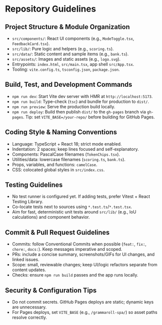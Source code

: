 # Repository Guidelines

## Project Structure & Module Organization
- `src/components/`:
  React UI components (e.g., `ModeToggle.tsx`, `FeedbackCard.tsx`).
- `src/lib/`:
  Pure logic and helpers (e.g., `scoring.ts`).
- `src/data/`:
  Static content and sample items (e.g., `bank.ts`).
- `src/assets/`:
  Images and static assets (e.g., `logo.svg`).
- Entrypoints: `index.html`, `src/main.tsx`, app shell `src/App.tsx`.
- Tooling: `vite.config.ts`, `tsconfig.json`, `package.json`.

## Build, Test, and Development Commands
- `npm run dev`:
  Start Vite dev server with HMR at `http://localhost:5173`.
- `npm run build`:
  Type-check (`tsc`) and bundle for production to `dist/`.
- `npm run preview`:
  Serve the production build locally.
- `npm run deploy`:
  Build then publish `dist/` to the `gh-pages` branch via `gh-pages`.
  Tip: set `VITE_BASE=/your-repo/` before building for GitHub Pages.

## Coding Style & Naming Conventions
- Language: TypeScript + React 18; strict mode enabled.
- Indentation: 2 spaces; keep lines focused and self-explanatory.
- Components: PascalCase filenames (`TokenChips.tsx`).
- Utilities/data: lowercase filenames (`scoring.ts`, `bank.ts`).
- Props, variables, and functions: `camelCase`.
- CSS: colocated global styles in `src/index.css`.

## Testing Guidelines
- No test runner is configured yet. If adding tests, prefer Vitest + React Testing Library.
- Co-locate tests next to sources using `*.test.ts`/`*.test.tsx`.
- Aim for fast, deterministic unit tests around `src/lib/` (e.g., IoU calculations) and component behavior.

## Commit & Pull Request Guidelines
- Commits: follow Conventional Commits when possible (`feat:`, `fix:`, `chore:`, `docs:`). Keep messages imperative and scoped.
- PRs: include a concise summary, screenshots/GIFs for UI changes, and linked issues.
- Scope: small, reviewable changes; keep UI/logic refactors separate from content updates.
- Checks: ensure `npm run build` passes and the app runs locally.

## Security & Configuration Tips
- Do not commit secrets. GitHub Pages deploys are static; dynamic keys are unnecessary.
- For Pages deploys, set `VITE_BASE` (e.g., `/grammaroll-spa/`) so asset paths resolve correctly.

